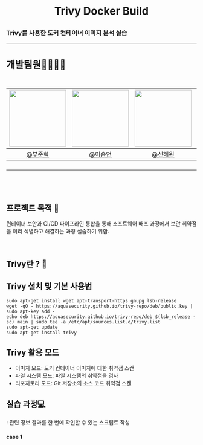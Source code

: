 # <p align="center"> Trivy Docker Build 
### Trivy를 사용한 도커 컨테이너 이미지 분석 실습
---

<h2 style="font-size: 25px;"> 개발팀원👨‍👨‍👧‍👦<br>
<br>

|<img src="https://avatars.githubusercontent.com/u/127727927?v=4" width="150" height="150"/>|<img src="https://avatars.githubusercontent.com/u/90971532?v=4" width="150" height="150"/>|<img src="https://avatars.githubusercontent.com/u/98442485?v=4" width="150" height="150"/>|<img src="https://avatars.githubusercontent.com/u/66353700?v=4" width="150" height="150"/>|
|:-:|:-:|:-:|:-:|
|[@부준혁](https://github.com/BooJunhyuk)|[@이승언](https://github.com/seungunleeee)|[@신혜원](https://github.com/haewoni)|[@이연희](https://github.com/LeeYeonhee-00)|

---

<br>

## 프로젝트 목적 🌷
컨테이너 보안과 CI/CD 파이프라인 통합을 통해 소프트웨어 배포 과정에서 보안 취약점을 미리 식별하고 해결하는 과정 실습하기 위함.

<br>

## Trivy란 ? :mag_right:

## Trivy 설치 및 기본 사용법
```
sudo apt-get install wget apt-transport-https gnupg lsb-release
wget -qO - https://aquasecurity.github.io/trivy-repo/deb/public.key | sudo apt-key add -
echo deb https://aquasecurity.github.io/trivy-repo/deb $(lsb_release -sc) main | sudo tee -a /etc/apt/sources.list.d/trivy.list
sudo apt-get update
sudo apt-get install trivy
```

## Trivy 활용 모드
- 이미지 모드: 도커 컨테이너 이미지에 대한 취약점 스캔
- 파일 시스템 모드: 파일 시스템의 취약점을 검사
- 리포지토리 모드: Git 저장소의 소스 코드 취약점 스캔

## 실습 과정💻
: 관련 정보 결과를 한 번에 확인할 수 있는 스크립트 작성 <br>


#### case 1




